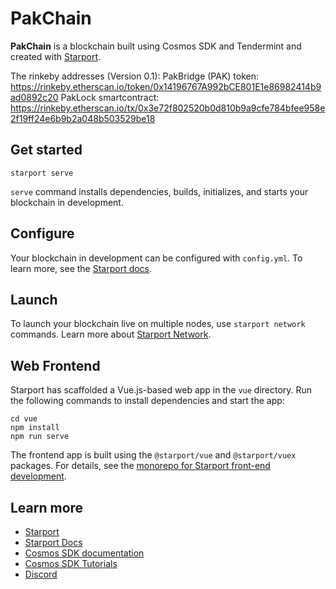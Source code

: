 # PakChain

**PakChain** is a blockchain built using Cosmos SDK and Tendermint and created with [Starport](https://github.com/tendermint/starport).

The rinkeby addresses (Version 0.1):
PakBridge (PAK) token: https://rinkeby.etherscan.io/token/0x14196767A992bCE801E1e86982414b9ad0892c20
PakLock smartcontract: https://rinkeby.etherscan.io/tx/0x3e72f802520b0d810b9a9cfe784bfee958e2f19ff24e6b9b2a048b503529be18

## Get started

```
starport serve
```

`serve` command installs dependencies, builds, initializes, and starts your blockchain in development.

## Configure

Your blockchain in development can be configured with `config.yml`. To learn more, see the [Starport docs](https://docs.starport.network).

## Launch

To launch your blockchain live on multiple nodes, use `starport network` commands. Learn more about [Starport Network](https://github.com/tendermint/spn).

## Web Frontend

Starport has scaffolded a Vue.js-based web app in the `vue` directory. Run the following commands to install dependencies and start the app:

```
cd vue
npm install
npm run serve
```

The frontend app is built using the `@starport/vue` and `@starport/vuex` packages. For details, see the [monorepo for Starport front-end development](https://github.com/tendermint/vue).

## Learn more

- [Starport](https://github.com/tendermint/starport)
- [Starport Docs](https://docs.starport.network)
- [Cosmos SDK documentation](https://docs.cosmos.network)
- [Cosmos SDK Tutorials](https://tutorials.cosmos.network)
- [Discord](https://discord.gg/W8trcGV)
